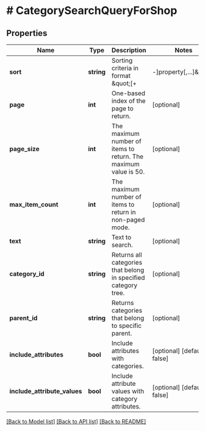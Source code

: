 # # CategorySearchQueryForShop

## Properties

Name | Type | Description | Notes
------------ | ------------- | ------------- | -------------
**sort** | **string** | Sorting criteria in format \&quot;[+|-]property[,...]\&quot;. | [optional]
**page** | **int** | One-based index of the page to return. | [optional]
**page_size** | **int** | The maximum number of items to return. The maximum value is 50. | [optional]
**max_item_count** | **int** | The maximum number of items to return in non-paged mode. | [optional]
**text** | **string** | Text to search. | [optional]
**category_id** | **string** | Returns all categories that belong in specified category tree. | [optional]
**parent_id** | **string** | Returns categories that belong to specific parent. | [optional]
**include_attributes** | **bool** | Include attributes with categories. | [optional] [default to false]
**include_attribute_values** | **bool** | Include attribute values with category attributes. | [optional] [default to false]

[[Back to Model list]](../../README.md#models) [[Back to API list]](../../README.md#endpoints) [[Back to README]](../../README.md)
